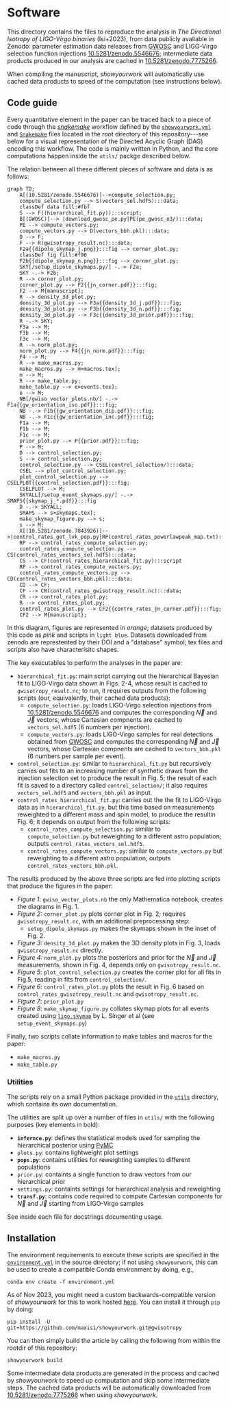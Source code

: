 # Software

This directory contains the files to reproduce the analysis in _The Directional Isotropy of LIGO-Virgo binaries_ (Isi+2023), 
from data publicly avaliable in Zenodo: parameter estimation data releases from [GWOSC](https://www.gw-openscience.org) and LIGO-Virgo selection function
injections [10.5281/zenodo.5546676](https://doi.org/10.5281/zenodo.5546676); intermediate data products produced in our analysis are cached in
[10.5281/zenodo.7775266](https://doi.org/10.5281/zenodo.7775266).

When compiling the manuscript, _showyourwork_ will automatically use cached data products to speed of the computation (see instructions below).

## Code guide

Every quantitative element in the paper can be traced back to a piece of code through the [_snakemake_](https://snakemake.readthedocs.io/en/stable/) workflow defined by the [`showyourwork.yml`](https://github.com/maxisi/gwisotropy/blob/main/showyourwork.yml) and [`Snakemake`](https://github.com/maxisi/gwisotropy/blob/main/Snakamake) files located in the root directory of this repository---see below for a visual representation of the Directed Acyclic Graph (DAG) encoding this workflow.
The code is mainly written in Python, and the core computations happen inside the `utils/` packge described below.

The relation between all these different pieces of software and data is as follows:

```mermaid
graph TD;
    A[(10.5281/zenodo.5546676)]-->compute_selection.py;
    compute_selection.py --> S(vectors_sel.hdf5):::data;
    classDef data fill:#fbf
    S --> F((hierarchical_fit.py)):::script;
    B[(GWOSC)]--> |download_gwosc_pe.py|PE(pe_gwosc_o3/):::data;
    PE --> compute_vectors.py;
    compute_vectors.py --> D(vectors_bbh.pkl):::data;
    D --> F;
    F --> R(gwisotropy_result.nc):::data;
    F2a{{dipole_skymap_j.png}}:::fig --> corner_plot.py;
    classDef fig fill:#f96
    F2b{{dipole_skymap_n.png}}:::fig --> corner_plot.py;
    SKY[/setup_dipole_skymaps.py/] -.-> F2a;
    SKY -.-> F2b;
    R --> corner_plot.py;
    corner_plot.py --> F2{{jn_corner.pdf}}:::fig;
    F2 --> M{manuscript};
    R --> density_3d_plot.py;
    density_3d_plot.py --> F3a{{density_3d_j.pdf}}:::fig;
    density_3d_plot.py --> F3b{{density_3d_n.pdf}}:::fig;
    density_3d_plot.py --> F3c{{density_3d_prior.pdf}}:::fig;
    R -.-> SKY;
    F3a --> M;
    F3b --> M;
    F3c --> M;
    R --> norm_plot.py;
    norm_plot.py --> F4{{jn_norm.pdf}}:::fig;
    F4 --> M;
    R --> make_macros.py;
    make_macros.py --> m>macros.tex];
    m --> M;
    R --> make_table.py;
    make_table.py --> e>events.tex];
    e --> M;
    NB[/gwiso_vector_plots.nb/] -.-> F1a{{gw_orientation_iso.pdf}}:::fig;
    NB -.-> F1b{{gw_orientation_dip.pdf}}:::fig;
    NB -.-> F1c{{gw_orientation_inc.pdf}}:::fig;
    F1a --> M;
    F1b --> M;
    F1c --> M;
    prior_plot.py --> P{{prior.pdf}}:::fig;
    P --> M;
    D --> control_selection.py;
    S --> control_selection.py;
    control_selection.py --> CSEL(control_selection/):::data;
    CSEL --> plot_control_selection.py;
    plot_control_selection.py --> CSELPLOT{{control_selection.pdf}}:::fig;
    CSELPLOT --> M;
    SKYALL[/setup_event_skymaps.py/] -.-> SMAPS{{skymap_j_*.pdf}}:::fig
    D -.-> SKYALL;
    SMAPS --> s>skymaps.tex];
    make_skymap_figure.py --> s;
    s --> M;
    X[(10.5281/zenodo.7843926)]-->|control_rates_get_lvk_pop.py|RP(control_rates_powerlawpeak_map.txt):::data;
    RP --> control_rates_compute_selection.py;
    control_rates_compute_selection.py --> CS(control_rates_vectors_sel.hdf5):::data;
    CS --> CF(control_rates_hierarchical_fit.py):::script
    RP --> control_rates_compute_vectors.py;
    control_rates_compute_vectors.py --> CD(control_rates_vectors_bbh.pkl):::data;
    CD --> CF;
    CF --> CR(control_rates_gwisotropy_result.nc):::data;
    CR --> control_rates_plot.py;
    R --> control_rates_plot.py;
    control_rates_plot.py --> CF2{{contro_rates_jn_corner.pdf}}:::fig;
    CF2 --> M{manuscript};
```

In this diagram, figures are represented in _orange_; datasets produced by this code as _pink_ and scripts in `light blue`. Datasets downloaded from zenodo are represtented by their DOI and a "database" symbol; tex files and scripts also have characterisitc shapes.

The key executables to perform the analyses in the paper are:
- `hierarchical_fit.py`: main script carrying out the hierarchical Bayesian fit to LIGO-Virgo data shown in Figs. 2-4, whose result is cached to `gwisotropy_result.nc`; to run, it requires outputs from the following scripts (our, equivalently, their cached data products):
  - `compute_selection.py`: loads LIGO-Virgo selection injections from [10.5281/zenodo.5546676](https://doi.org/10.5281/zenodo.5546676) and computes the corresponding $\vec{N}$ and $\vec{J}$ vectors, whose Cartesian compnents are cached to `vectors_sel.hdf5` (6 numbers per injection).
  - `compute_vectors.py`: loads LIGO-Virgo samples for real detections obtained from [GWOSC](https://www.gw-openscience.org) and computes the corresponding $\vec{N}$ and $\vec{J}$ vectors, whose Cartesian compnents are cached to `vectors_bbh.pkl` (6 numbers per sample per event).
- `control_selection.py`: similar to `hierarchical_fit.py` but recursively carries out fits to an increasing number of synthetic draws from the injection selection set to produce the result in Fig. 5; the result of each fit is saved to a directory called `control_selection/`; it also requires `vectors_sel.hdf5` and `vectors_bbh.pkl` as input.
- `control_rates_hierarchical_fit.py`: carries out the the fit to LIGO-Virgo data as in `hierarchical_fit.py`, but this time based on measurements reweighted to a different mass and spin model, to produce the resultin Fig. 6; it depends on output from the following scripts:
  - `control_rates_compute_selection.py`: similar to `compute_selection.py` but reweighting to a different astro population; outputs `control_rates_vectors_sel.hdf5`.
  - `control_rates_compute_vectors.py`: similar to `compute_vectors.py` but reweighting to a different astro population; outputs `control_rates_vectors_bbh.pkl`.
 
The results produced by the above three scripts are fed into plotting scripts that produce the figures in the paper:
- _Figure 1_: `gwiso_vector_plots.nb` the only Mathematica notebook, creates the diagrams in Fig. 1.
- _Figure 2:_ `corner_plot.py` plots corner plot in Fig. 2; requires `gwisotropy_result.nc`, with an additional preprocessing step:
  - `setup_dipole_skymaps.py` makes the skymaps shown in the inset of Fig. 2.
- _Figure 3:_ `density_3d_plot.py` makes the 3D density plots in Fig. 3, loads `gwisotropy_result.nc` directly.
- _Figure 4:_ `norm_plot.py` plots the posteriors and prior for the $\vec{N}$ and $\vec{J}$ measurements, shown in Fig. 4, depends only on `gwisotropy_result.nc`.
- _Figure 5_: `plot_control_selection.py` creates the corner plot for all fits in Fig.5, reading in fits from `control_selection/`.
- _Figure 6_: `control_rates_plot.py` plots the result in Fig. 6 based on `control_rates_gwisotropy_result.nc` and `gwisotropy_result.nc`.
- _Figure 7_: `prior_plot.py`
- _Figure 8_: `make_skymap_figure.py` collates skymap plots for all events created using [`ligo.skymap`](https://pypi.org/project/ligo.skymap/) by L. Singer et al (see `setup_event_skymaps.py`)

Finally, two scripts collate information to make tables and macros for the paper:
- `make_macros.py`
- `make_table.py`

### Utilities

The scripts rely on a small Python package provided in the [`utils`](utils) directory, which contains its own documentation.

The utilities are split up over a number of files in `utils/` with the following purposes (key elements in bold):
- **`infernce.py`**: defines the statistical models used for sampling the hierarchical posterior using [PyMC](http://pymc.io)
- `plots.py`: contains lightweight plot settings
- **`pops.py`**: contains utilities for reweighting samples to different populations
- `prior.py`: containts a single function to draw vectors from our hierarchical prior
- `settings.py`: containts settings for hierarchical analysis and reweighting
- **`transf.py`**: contains code required to compute Cartesian components for $\vec{N}$ and $\vec{J}$ starting from LIGO-Virgo samples

See inside each file for docstrings documenting usage.

## Installation

The environment requirements to execute these scripts are specified in the [`environment.yml`](https://github.com/maxisi/gwisotropy/blob/main/environment.yml) in the source directory; if not using `showyourwork`, this can be used to create a compatible Conda environment by doing, e.g.,

```
conda env create -f environment.yml
```

As of Nov 2023, you might need a custom backwards-compatible version of _showyourwork_ for this to work hosted [here](https://github.com/maxisi/showyourwork/tree/gwisotropy). You can install it through `pip` by doing:

```
pip install -U git+https://github.com/maxisi/showyourwork.git@gwisotropy
```

You can then simply build the article by calling the following from within the rootdir of this repository:

```
showyourwork build
```


Some intermediate data products are generated in the process and cached by
_showyourwork_ to speed up computation and skip some intermediate steps. The cached data products will be automatically downloaded from [10.5281/zenodo.7775266](https://doi.org/10.5281/zenodo.7775266) when using _showyourwork_.
